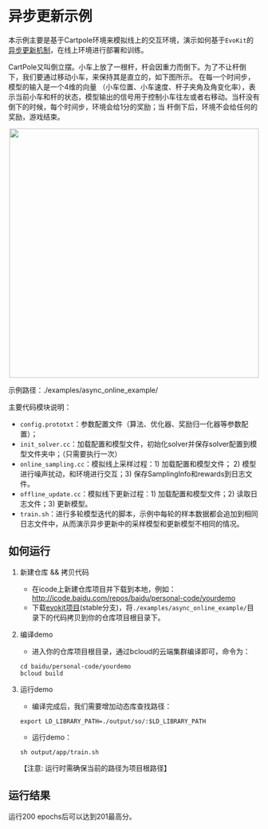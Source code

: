 # 异步更新示例

本示例主要是基于Cartpole环境来模拟线上的交互环境，演示如何基于`EvoKit`的
<a href="../algorithms/async_update.md">异步更新机制</a>，在线上环境进行部署和训练。

CartPole又叫倒立摆。小车上放了一根杆，杆会因重力而倒下。为了不让杆倒下，我们要通过移动小车，来保持其是直立的，如下图所示。 在每一个时间步，模型的输入是一个4维的向量
（小车位置、小车速度、杆子夹角及角变化率），表示当前小车和杆的状态，模型输出的信号用于控制小车往左或者右移动。当杆没有倒下的时候，每个时间步，环境会给1分的奖励；当
杆倒下后，环境不会给任何的奖励，游戏结束。

<p align="center">
<img src=".images/Cartpole.gif" width=500/>
</p>



示例路径：./examples/async_online_example/

主要代码模块说明：
- `config.prototxt`：参数配置文件（算法、优化器、奖励归一化器等参数配置）；
- `init_solver.cc`：加载配置和模型文件，初始化solver并保存solver配置到模型文件夹中；（只需要执行一次）
- `online_sampling.cc`：模拟线上采样过程：1) 加载配置和模型文件； 2) 模型进行噪声扰动，和环境进行交互；3) 保存SamplingInfo和rewards到日志文件。
- `offline_update.cc`：模拟线下更新过程：1) 加载配置和模型文件；2) 读取日志文件；3) 更新模型。
- `train.sh`：进行多轮模型迭代的脚本，示例中每轮的样本数据都会追加到相同日志文件中，从而演示异步更新中的采样模型和更新模型不相同的情况。
  

## 如何运行
1. 新建仓库 && 拷贝代码
    - 在icode上新建仓库项目并下载到本地，例如： http://icode.baidu.com/repos/baidu/personal-code/yourdemo
    - 下载[evokit项目](https://console.cloud.baidu-int.com/devops/icode/repos/baidu/nlp/evokit/tree/stable)(stable分支)，将`./examples/async_online_example/`目录下的代码拷贝到你的仓库项目根目录下。

2. 编译demo
    - 进入你的仓库项目根目录，通过bcloud的云端集群编译即可，命令为：
    ```
    cd baidu/personal-code/yourdemo
    bcloud build
    ```

3. 运行demo
    - 编译完成后，我们需要增加动态库查找路径：
    ```
    export LD_LIBRARY_PATH=./output/so/:$LD_LIBRARY_PATH
    ```
    - 运行demo： 
    ```
    sh output/app/train.sh
    ```
    【注意: 运行时需确保当前的路径为项目根路径】

## 运行结果
运行200 epochs后可以达到201最高分。
